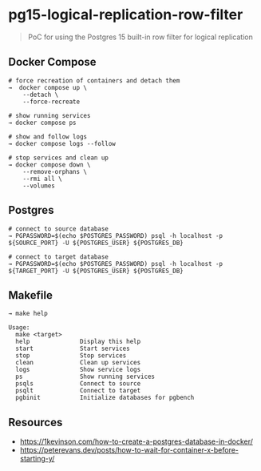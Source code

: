 # pg15-logical-replication-row-filter

> PoC for using the Postgres 15 built-in row filter for logical replication

## Docker Compose

```shell
# force recreation of containers and detach them
→  docker compose up \
    --detach \
    --force-recreate

# show running services
→ docker compose ps

# show and follow logs
→ docker compose logs --follow

# stop services and clean up
→ docker compose down \
    --remove-orphans \
    --rmi all \
    --volumes
```

## Postgres

```shell
# connect to source database
→ PGPASSWORD=$(echo $POSTGRES_PASSWORD) psql -h localhost -p ${SOURCE_PORT} -U ${POSTGRES_USER} ${POSTGRES_DB}

# connect to target database
→ PGPASSWORD=$(echo $POSTGRES_PASSWORD) psql -h localhost -p ${TARGET_PORT} -U ${POSTGRES_USER} ${POSTGRES_DB}
```

## Makefile

```shell
→ make help

Usage:
  make <target>
  help              Display this help
  start             Start services
  stop              Stop services
  clean             Clean up services
  logs              Show service logs
  ps                Show running services
  psqls             Connect to source
  psqlt             Connect to target
  pgbinit           Initialize databases for pgbench
```

## Resources

- <https://1kevinson.com/how-to-create-a-postgres-database-in-docker/>
- <https://peterevans.dev/posts/how-to-wait-for-container-x-before-starting-y/>
